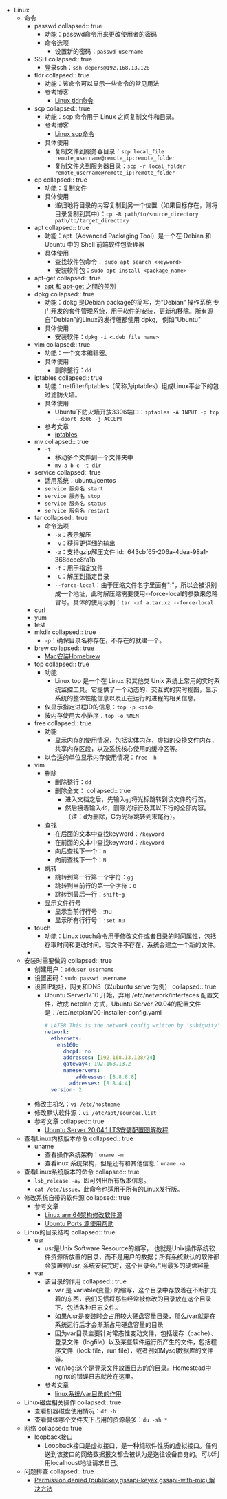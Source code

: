 - Linux
	- 命令
		- passwd
		  collapsed:: true
			- 功能：passwd命令用来更改使用者的密码
			- 命令选项
				- 设置新的密码：`passwd username`
		- SSH
		  collapsed:: true
			- 登录ssh：`ssh depers@192.168.13.128`
		- tldr
		  collapsed:: true
			- 功能：该命令可以显示一些命令的常见用法
			- 参考博客
				- [Linux tldr命令](https://lanlan2017.github.io/blog/42d91331/)
		- scp
		  collapsed:: true
			- 功能：scp 命令用于 Linux 之间复制文件和目录。
			- 参考博客
				- [Linux scp命令](https://www.runoob.com/linux/linux-comm-scp.html)
			- 具体使用
				- 复制文件到服务器目录：`scp local_file remote_username@remote_ip:remote_folder`
				- 复制文件夹到服务器目录：`scp -r local_folder remote_username@remote_ip:remote_folder`
		- cp
		  collapsed:: true
			- 功能：复制文件
			- 具体使用
				- 递归地将目录的内容复制到另一个位置（如果目标存在，则将目录复制到其中）：`cp -R path/to/source_directory path/to/target_directory`
		- apt
		  collapsed:: true
			- 功能：apt（Advanced Packaging Tool）是一个在 Debian 和 Ubuntu 中的 Shell 前端软件包管理器
			- 具体使用
				- 查找软件包命令： `sudo apt search <keyword>`
				- 安装软件包：`sudo apt install <package_name>`
		- apt-get
		  collapsed:: true
			- [apt 和 apt-get 之間的差別](https://clay-atlas.com/blog/2021/12/03/linux-apt-get-difference/)
		- dpkg
		  collapsed:: true
			- 功能：dpkg 是Debian package的简写，为”Debian“ 操作系统 专门开发的套件管理系统，用于软件的安装，更新和移除。所有源自"Debian"的Linux的发行版都使用 dpkg,   例如"Ubuntu"
			- 具体使用
				- 安装软件：`dpkg -i <.deb file name>`
		- vim
		  collapsed:: true
			- 功能：一个文本编辑器。
			- 具体使用
				- 删除整行：`dd`
		- iptables
		  collapsed:: true
			- 功能：netfilter/iptables（简称为iptables）组成Linux平台下的包过滤防火墙。
			- 具体使用
				- Ubuntu下防火墙开放3306端口：`iptables -A INPUT -p tcp --dport 3306 -j ACCEPT`
			- 参考文章
				- [iptables](https://wangchujiang.com/linux-command/c/iptables.html)
		- mv
		  collapsed:: true
			- `-t`
				- 移动多个文件到一个文件夹中
				- `mv a b c -t dir`
		- service
		  collapsed:: true
			- 适用系统：ubuntu/centos
			- `service 服务名 start`
			- `service 服务名 stop`
			- `service 服务名 status`
			- `service 服务名 restart`
		- tar
		  collapsed:: true
			- 命令选项
				- `-x`：表示解压
				- `-v`：获得更详细的输出
				- `-z`：支持gzip解压文件
				  id:: 643cbf65-206a-4dea-98a1-368dcce8fa1b
				- `-f`：用于指定文件
				- `-C`：解压到指定目录
				- `--force-local`：由于压缩文件名字里面有":"，所以会被识别成一个地址，此时解压缩需要使用--force-local的参数来忽略冒号。具体的使用示例：`tar -xf a.tar.xz --force-local`
		- curl
		- yum
		- test
		- mkdir
		  collapsed:: true
			- `-p`：确保目录名称存在，不存在的就建一个。
		- brew
		  collapsed:: true
			- [Mac安装Homebrew](https://www.jianshu.com/p/e0471aa6672d)
		- top
		  collapsed:: true
			- 功能
				- Linux top 是一个在 Linux 和其他类 Unix 系统上常用的实时系统监控工具。它提供了一个动态的、交互式的实时视图，显示系统的整体性能信息以及正在运行的进程的相关信息。
			- 仅显示指定进程ID的信息：`top -p <pid>`
			- 按内存使用大小排序：`top -o %MEM`
		- free
		  collapsed:: true
			- 功能
				- 显示内存的使用情况，包括实体内存，虚拟的交换文件内存，共享内存区段，以及系统核心使用的缓冲区等。
			- 以合适的单位显示内存使用情况：`free -h`
		- vim
			- 删除
				- 删除整行：`dd`
				- 删除全文：
				    collapsed:: true
					- 进入文档之后，先输入`gg`将光标跳转到该文件的行首。
					- 然后接着输入`dG`，删除光标行及其以下行的全部内容。（注：d为删除，G为光标跳转到末尾行）。
			- 查找
				- 在后面的文本中查找keyword：`/keyword`
				- 在前面的文本中查找keyword：`?keyword`
				- 向后查找下一个：`n`
				- 向前查找下一个：`N`
			- 跳转
				- 跳转到第一行第一个字符：`gg`
				- 跳转到当前行的第一个字符：`0`
				- 跳转到最后一行：`shift+g`
			- 显示文件行号
				- 显示当前行行号：:nu
				- 显示所有行行号：`:set nu`
		- touch
			- 功能：Linux touch命令用于修改文件或者目录的时间属性，包括存取时间和更改时间。若文件不存在，系统会建立一个新的文件。
		-
	- 安装时需要做的
	  collapsed:: true
		- 创建用户：`adduser username`
		- 设置密码：`sudo passwd username`
		- 设置IP地址，网关和DNS（以ubuntu server为例）
		  collapsed:: true
			- Ubuntu Server17.10 开始，弃用 /etc/network/interfaces 配置文件，改成 netplan ⽅式，Ubuntu Server 20.04的配置⽂件是：/etc/netplan/00-installer-config.yaml
			  ```yaml
			  # LATER This is the network config written by 'subiquity'
			  network:
			    ethernets:
			      ens160:
			        dhcp4: no
			        addresses: [192.168.13.128/24]
			        gateway4: 192.168.13.2
			        nameservers:
			        	addresses: [8.8.8.8]
			          addresses: [8.8.4.4]
			    version: 2
			  ```
		- 修改主机名：`vi /etc/hostname`
		- 修改默认软件源：`vi /etc/apt/sources.list`
		- 参考文章
		  collapsed:: true
			- [Ubuntu Server 20.04.1 LTS安装配置图解教程](https://www.osyunwei.com/archives/10727.html)
	- 查看Linux内核版本命令
	  collapsed:: true
		- uname
			- 查看操作系统架构：`uname -m`
			- 查看inux 系统架构，但是还有和其他信息：`uname -a`
	- 查看Linux系统版本的命令
	  collapsed:: true
		- `lsb_release -a`，即可列出所有版本信息。
		- `cat /etc/issue`，此命令也适用于所有的Linux发行版。
	- 修改系统自带的软件源
	  collapsed:: true
		- 参考文章
			- [Linux arm64架构修改软件源 ](https://blog.csdn.net/weixin_42328170/article/details/107411026)
			- [Ubuntu Ports 源使用帮助](https://mirrors.ustc.edu.cn/help/ubuntu-ports.html)
	- Linux的目录结构
	  collapsed:: true
		- usr
			- usr是Unix Software Resource的缩写， 也就是Unix操作系统软件资源所放置的目录，而不是用户的数据；所有系统默认的软件都会放置到/usr, 系统安装完时，这个目录会占用最多的硬盘容量
		- var
			- 该目录的作用
			  collapsed:: true
				- var 是 variable(变量) 的缩写，这个目录中存放着在不断扩充着的东西，我们习惯将那些经常被修改的目录放在这个目录下。包括各种日志文件。
				- 如果/usr是安装时会占用较大硬盘容量目录，那么/var就是在系统运行后才会渐渐占用硬盘容量的目录
				- 因为var目录主要针对常态性变动文件，包括缓存（cache）、登录文件（logfile）以及某些软件运行所产生的文件，包括程序文件（lock file，run file），或者例如Mysql数据库的文件等。
				- var/log:这个是登录文件放置日志的的目录。Homestead中nginx的错误日志就放在这里。
			- 参考文章
				- [linux系统/var目录的作用](https://www.cnblogs.com/Renyi-Fan/p/11504111.html)
	- Linux磁盘相关操作
	  collapsed:: true
		- 查看机器磁盘使用情况：`df -h`
		- 查看具体哪个文件夹下占用的资源最多：`du -sh *`
	- 网络
	  collapsed:: true
		- loopback接口
			- Loopback接口是虚拟接口，是一种纯软件性质的虚拟接口。任何送到该接口的网络数据报文都会被认为是送往设备自身的。可以利用localhoust地址请求自己。
	- 问题排查
	  collapsed:: true
		- [Permission denied (publickey,gssapi-keyex,gssapi-with-mic) 解决方法](https://blog.csdn.net/albertjone/article/details/84946557)